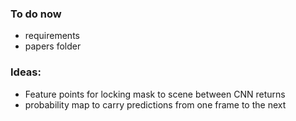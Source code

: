 ### To do now
- requirements
- papers folder

### Ideas:
- Feature points for locking mask to scene between CNN returns
- probability map to carry predictions from one frame to the next
